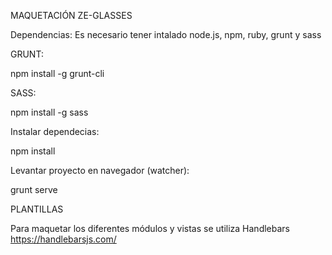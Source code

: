 MAQUETACIÓN ZE-GLASSES

Dependencias:
Es necesario tener intalado node.js, npm, ruby, grunt y sass

GRUNT:

npm install -g grunt-cli

SASS:

npm install -g sass


Instalar dependecias:

npm install

Levantar proyecto en navegador (watcher):

grunt serve

PLANTILLAS

Para maquetar los diferentes módulos y vistas se utiliza Handlebars
https://handlebarsjs.com/